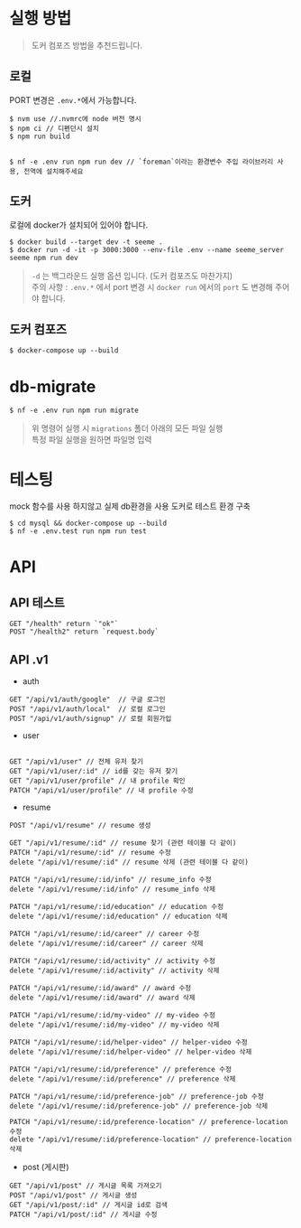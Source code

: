 # 실행 방법

> 도커 컴포즈 방법을 추천드립니다.

## 로컬

PORT 변경은 `.env.*`에서 가능합니다.

```
$ nvm use //.nvmrc에 node 버전 명시
$ npm ci // 디펜던시 설치
$ npm run build


$ nf -e .env run npm run dev // `foreman`이라는 환경변수 주입 라이브러리 사용, 전역에 설치해주세요
```

## 도커

로컬에 docker가 설치되어 있어야 합니다.

```
$ docker build --target dev -t seeme .
$ docker run -d -it -p 3000:3000 --env-file .env --name seeme_server seeme npm run dev
```

> `-d` 는 백그라운드 실행 옵션 입니다. (도커 컴포즈도 마찬가지)  
> 주의 사항 : `.env.*` 에서 port 변경 시 `docker run` 에서의 `port` 도 변경해 주어야 합니다.

## 도커 컴포즈

```
$ docker-compose up --build
```

# db-migrate

```
$ nf -e .env run npm run migrate
```

> 위 명령어 실행 시 `migrations` 폴더 아래의 모든 파일 실행  
> 특정 파일 실행을 원하면 파일명 입력

# 테스팅

mock 함수를 사용 하지않고 실제 db환경을 사용
도커로 테스트 환경 구축

```
$ cd mysql && docker-compose up --build
$ nf -e .env.test run npm run test
```

# API

## API 테스트

```
GET "/health" return `"ok"`
POST "/health2" return `request.body`
```

## API .v1

- auth

```
GET "/api/v1/auth/google"  // 구글 로그인
POST "/api/v1/auth/local"  // 로컬 로그인
POST "/api/v1/auth/signup" // 로컬 회원가입
```

- user

```

GET "/api/v1/user" // 전체 유저 찾기
GET "/api/v1/user/:id" // id를 갖는 유저 찾기
GET "/api/v1/user/profile" // 내 profile 확인
PATCH "/api/v1/user/profile" // 내 profile 수정

```

- resume

```
POST "/api/v1/resume" // resume 생성

GET "/api/v1/resume/:id" // resume 찾기 (관련 테이블 다 같이)
PATCH "/api/v1/resume/:id" // resume 수정
delete "/api/v1/resume/:id" // resume 삭제 (관련 테이블 다 같이)

PATCH "/api/v1/resume/:id/info" // resume_info 수정
delete "/api/v1/resume/:id/info" // resume_info 삭제

PATCH "/api/v1/resume/:id/education" // education 수정
delete "/api/v1/resume/:id/education" // education 삭제

PATCH "/api/v1/resume/:id/career" // career 수정
delete "/api/v1/resume/:id/career" // career 삭제

PATCH "/api/v1/resume/:id/activity" // activity 수정
delete "/api/v1/resume/:id/activity" // activity 삭제

PATCH "/api/v1/resume/:id/award" // award 수정
delete "/api/v1/resume/:id/award" // award 삭제

PATCH "/api/v1/resume/:id/my-video" // my-video 수정
delete "/api/v1/resume/:id/my-video" // my-video 삭제

PATCH "/api/v1/resume/:id/helper-video" // helper-video 수정
delete "/api/v1/resume/:id/helper-video" // helper-video 삭제

PATCH "/api/v1/resume/:id/preference" // preference 수정
delete "/api/v1/resume/:id/preference" // preference 삭제

PATCH "/api/v1/resume/:id/preference-job" // preference-job 수정
delete "/api/v1/resume/:id/preference-job" // preference-job 삭제

PATCH "/api/v1/resume/:id/preference-location" // preference-location 수정
delete "/api/v1/resume/:id/preference-location" // preference-location 삭제

```

- post (게시판)

```
GET "/api/v1/post" // 게시글 목록 가져오기
POST "/api/v1/post" // 게시글 생성
GET "/api/v1/post/:id" // 게시글 id로 검색
PATCH "/api/v1/post/:id" // 게시글 수정
```